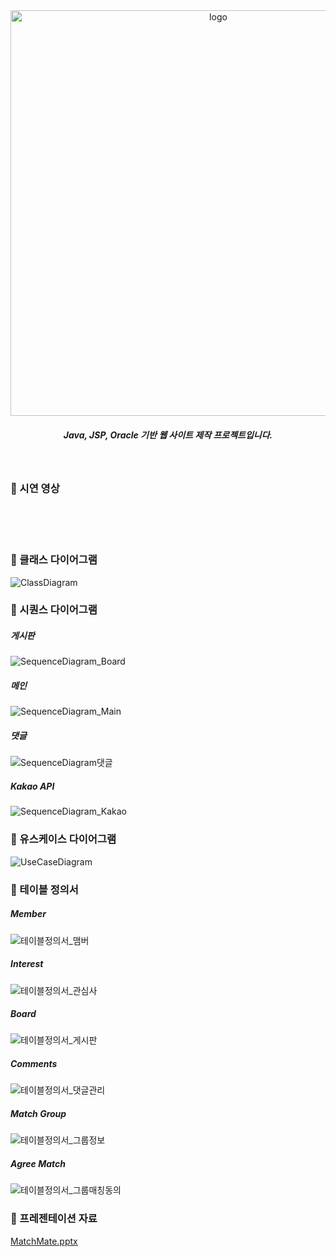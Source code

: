<div align="center">
<img width="649" alt="logo" src="https://github.com/easygap/studyMatch/assets/103491329/f12a843e-ee42-4426-bcaf-dc7c108c7b28">

  ##### Java, JSP, Oracle 기반 웹 사이트 제작 프로젝트입니다.
</div>



&nbsp;

### 🖤 시연 영상

<br>



<br>
<br>

###  🖤 클래스 다이어그램
![ClassDiagram](https://github.com/easygap/studyMatch/assets/103491329/57c8012e-2d9d-48ba-a08d-ae93b178cd63)



###  🖤 시퀀스 다이어그램
##### 게시판
![SequenceDiagram_Board](https://github.com/easygap/studyMatch/assets/103491329/2f4f5fe5-4292-4f45-a283-e7d565e82074)


##### 메인
![SequenceDiagram_Main](https://github.com/easygap/studyMatch/assets/103491329/5a953e85-b93a-48bc-9f91-13f749780e89)


##### 댓글
![SequenceDiagram댓글](https://github.com/easygap/studyMatch/assets/103491329/39ef4702-115c-4c76-9bd3-bc7290d4682a)

##### Kakao API
![SequenceDiagram_Kakao](https://github.com/easygap/studyMatch/assets/103491329/b7111d3d-80fe-4828-b371-91693a952905)


###  🖤 유스케이스 다이어그램
![UseCaseDiagram](https://github.com/easygap/studyMatch/assets/103491329/d8c1c28c-4ddf-4d22-8cea-919fe0f81252)


###  🖤 테이블 정의서
##### Member
![테이블정의서_맴버](https://github.com/easygap/studyMatch/assets/103491329/222b62d8-e028-4dc6-991d-3f8010b7bac5)

##### Interest
![테이블정의서_관심사](https://github.com/easygap/studyMatch/assets/103491329/3ba00f84-27f1-453d-8734-7811860c78ed)

##### Board
![테이블정의서_게시판](https://github.com/easygap/studyMatch/assets/103491329/de5b996b-bbbc-49ed-8478-4b352270453d)

##### Comments
![테이블정의서_댓글관리](https://github.com/easygap/studyMatch/assets/103491329/91b64760-31a5-4e75-8d2a-1e4400a6c7cb)

##### Match Group
![테이블정의서_그룹정보](https://github.com/easygap/studyMatch/assets/103491329/61583b7c-1151-4674-8c28-43dfeee4eadb)

##### Agree Match
![테이블정의서_그룹매칭동의](https://github.com/easygap/studyMatch/assets/103491329/e532c8e8-a630-4fbd-b018-1a43f4af6c41)


###  🖤 프레젠테이션 자료
[MatchMate.pptx](https://github.com/easygap/studyMatch/files/13856418/MatchMate.pptx)

